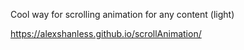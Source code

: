 Cool way for scrolling animation for any content (light)

https://alexshanless.github.io/scrollAnimation/
